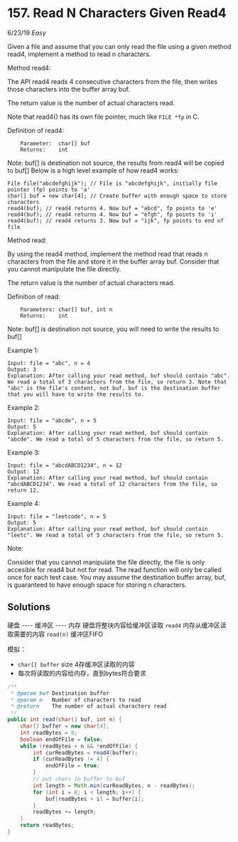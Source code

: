 # 157. Read N Characters Given Read4
6/23/19
*Easy*

Given a file and assume that you can only read the file using a given method read4, implement a method to read n characters.



Method read4:

The API read4 reads 4 consecutive characters from the file, then writes those characters into the buffer array buf.

The return value is the number of actual characters read.

Note that read4() has its own file pointer, much like `FILE *fp` in C.

Definition of read4:
```
    Parameter:  char[] buf
    Returns:    int
```
Note: buf[] is destination not source, the results from read4 will be copied to buf[]
Below is a high level example of how read4 works:
```
File file("abcdefghijk"); // File is "abcdefghijk", initially file pointer (fp) points to 'a'
char[] buf = new char[4]; // Create buffer with enough space to store characters
read4(buf); // read4 returns 4. Now buf = "abcd", fp points to 'e'
read4(buf); // read4 returns 4. Now buf = "efgh", fp points to 'i'
read4(buf); // read4 returns 3. Now buf = "ijk", fp points to end of file
```

Method read:

By using the read4 method, implement the method read that reads n characters from the file and store it in the buffer array buf. Consider that you cannot manipulate the file directly.

The return value is the number of actual characters read.

Definition of read:
```
    Parameters:	char[] buf, int n
    Returns:	int
```
Note: buf[] is destination not source, you will need to write the results to buf[]


Example 1:
```
Input: file = "abc", n = 4
Output: 3
Explanation: After calling your read method, buf should contain "abc". We read a total of 3 characters from the file, so return 3. Note that "abc" is the file's content, not buf. buf is the destination buffer that you will have to write the results to.
```
Example 2:
```
Input: file = "abcde", n = 5
Output: 5
Explanation: After calling your read method, buf should contain "abcde". We read a total of 5 characters from the file, so return 5.
```
Example 3:
```
Input: file = "abcdABCD1234", n = 12
Output: 12
Explanation: After calling your read method, buf should contain "abcdABCD1234". We read a total of 12 characters from the file, so return 12.
```
Example 4:
```
Input: file = "leetcode", n = 5
Output: 5
Explanation: After calling your read method, buf should contain "leetc". We read a total of 5 characters from the file, so return 5.
```

Note:

Consider that you cannot manipulate the file directly, the file is only accesible for read4 but not for read.
The read function will only be called once for each test case.
You may assume the destination buffer array, buf, is guaranteed to have enough space for storing n characters.

## Solutions
硬盘 ---- 缓冲区 ---- 内存
硬盘将整块内容给缓冲区读取 `read4`
内存从缓冲区读取需要的内容 `read(n)`
缓冲区FIFO

模拟：
- `char[] buffer` size 4存缓冲区读取的内容
- 每次将读取的内容给内存，直到bytes符合要求
```Java
/**
 * @param buf Destination buffer
 * @param n   Number of characters to read
 * @return    The number of actual characters read
 */
public int read(char[] buf, int n) {
    char[] buffer = new char[4];
    int readBytes = 0;
    boolean endOfFile = false;
    while (readBytes < n && !endOfFile) {
        int curReadBytes = read4(buffer);
        if (curReadBytes != 4) {
            endOfFile = true;
        }
        // put chars in buffer to buf
        int length = Math.min(curReadBytes, n - readBytes);
        for (int i = 0; i < length; i++) {
            buf[readBytes + i] = buffer[i];
        }
        readBytes += length;
    }
    return readBytes;
}
```
